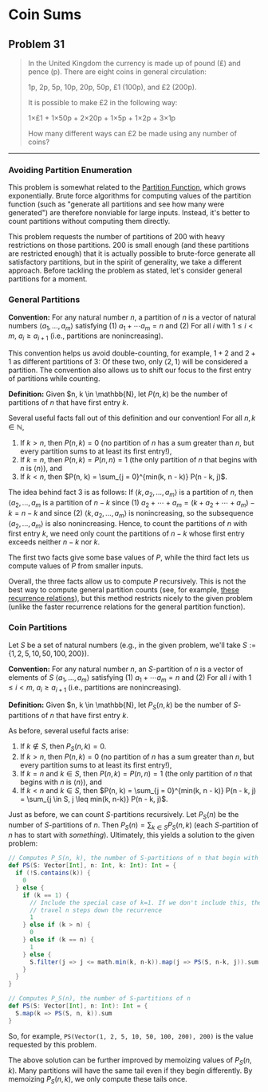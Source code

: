 # Coin Sums

## Problem 31

> In the United Kingdom the currency is made up of pound (£) and pence (p). There are eight coins in general circulation:
> 
> 1p, 2p, 5p, 10p, 20p, 50p, £1 (100p), and £2 (200p).
> 
> It is possible to make £2 in the following way:
> 
> 1×£1 + 1×50p + 2×20p + 1×5p + 1×2p + 3×1p
> 
> How many different ways can £2 be made using any number of coins?

---

### Avoiding Partition Enumeration

This problem is somewhat related to the [Partition Function](https://en.wikipedia.org/wiki/Partition_function_(number_theory)),
which grows exponentially. Brute force algorithms for computing values of the partition function (such as "generate all 
partitions and see how many were generated") are therefore nonviable for large inputs. Instead, it's better to count 
partitions without computing them directly.

This problem requests the number of partitions of 200 with heavy restrictions on those partitions. 200 is small enough (and 
these partitions are restricted enough) that it is actually possible to brute-force generate all satisfactory partitions,
but in the spirit of generality, we take a different approach. Before tackling the problem as stated, let's consider 
general partitions for a moment.

### General Partitions

**Convention:** For any natural number $n$, a partition of $n$ is a vector of natural numbers $\langle a_1, \dots, a_m \rangle$
satisfying (1) $a_1 + \cdots a_m = n$ and (2) For all $i$ with $1 \leq i < m$, $a_i \geq a_{i+1}$ (i.e., partitions are 
nonincreasing).

This convention helps us avoid double-counting, for example, $1+2$ and $2+1$ as different partitions of $3$: Of these two, 
only $\langle 2, 1 \rangle$ will be considered a partition. The convention also allows us to shift our focus to the first 
entry of partitions while counting.

**Definition:** Given $n, k \in \mathbb{N}, let $P(n, k)$ be the number of partitions of $n$ that have first entry $k$.

Several useful facts fall out of this definition and our convention! For all $n, k \in \mathbb{N}$,
1. If $k > n$, then $P(n, k) = 0$ (no partition of $n$ has a sum greater than $n$, but every partition sums to at least its first entry!),
2. If $k = n$, then $P(n, k) = P(n, n) = 1$ (the only partition of $n$ that begins with $n$ is $\langle n \rangle$), and
3. If $k < n$, then $P(n, k) = \sum_{j = 0}^{min(k, n - k)} P(n - k, j)$.

The idea behind fact 3 is as follows: If $\langle k, a_2, \dots, a_m \rangle$
is a partition of $n$, then $\langle a_2, \dots, a_m$ is a partition of $n-k$ since (1) 
$a_2 + \cdots + a_m = (k + a_2 + \cdots + a_m) - k = n - k$ and since (2) $\langle k, a_2, \dots, a_m \rangle$ is nonincreasing,
so the subsequence $\langle a_2, \dots, a_m \rangle$ is also nonincreasing. Hence, to count the partitions of $n$ with first
entry $k$, we need only count the partitions of $n-k$ whose first entry exceeds neither $n-k$ nor $k$.

The first two facts give some base values of $P$, while the third fact lets us compute values of $P$ from smaller inputs.

Overall, the three facts allow us to compute $P$ recursively. This is not the best way to compute general partition counts 
(see, for example, [these recurrence relations](https://en.wikipedia.org/wiki/Partition_function_(number_theory)#Recurrence_relations)),
but this method restricts nicely to the given problem (unlike the faster recurrence relations for the general partition
function).

### Coin Partitions

Let $S$ be a set of natural numbers (e.g., in the given problem, we'll take $S := \{1, 2, 5, 10, 50, 100, 200\}$).

**Convention:** For any natural number $n$, an $S$-partition of $n$ is a vector of elements of $S$ $\langle a_1, \dots, a_m \rangle$
satisfying (1) $a_1 + \cdots a_m = n$ and (2) For all $i$ with $1 \leq i < m$, $a_i \geq a_{i+1}$ (i.e., partitions are
nonincreasing).

**Definition:** Given $n, k \in \mathbb{N}, let $P_S(n, k)$ be the number of $S$-partitions of $n$ that have first entry $k$.

As before, several useful facts arise:
1. If $k \not \in S$, then $P_S(n, k) = 0$.
2. If $k > n$, then $P(n, k) = 0$ (no partition of $n$ has a sum greater than $n$, but every partition sums to at least its first entry!),
3. If $k = n$ and $k \in S$, then $P(n, k) = P(n, n) = 1$ (the only partition of $n$ that begins with $n$ is $\langle n \rangle$), and
4. If $k < n$ and $k \in S$, then $P(n, k) = \sum_{j = 0}^{min(k, n - k)} P(n - k, j) = \sum_{j \in S, j \leq min(k, n-k)} P(n - k, j)$.

Just as before, we can count $S$-partitions recursively. Let $P_S(n)$ be the number of $S$-partitions of $n$. Then 
$P_S(n) = \sum_{k \in S} P_S(n, k)$ (each $S$-partition of $n$ has to start with _something_). Ultimately, this yields
a solution to the given problem:

```scala
// Computes P_S(n, k), the number of S-partitions of n that begin with k
def PS(S: Vector[Int], n: Int, k: Int): Int = {
  if (!S.contains(k)) {
    0
  } else {
    if (k == 1) {
      // Include the special case of k=1. If we don't include this, then we'll
      // travel n steps down the recurrence
      1
    } else if (k > n) {
      0
    } else if (k == n) {
      1
    } else {
      S.filter(j => j <= math.min(k, n-k)).map(j => PS(S, n-k, j)).sum
    }
  }
}

// Computes P_S(n), the number of S-partitions of n
def PS(S: Vector[Int], n: Int): Int = {
  S.map(k => PS(S, n, k)).sum
}
```

So, for example, `PS(Vector(1, 2, 5, 10, 50, 100, 200), 200)` is the value requested by this problem.

The above solution can be further improved by memoizing values of $P_S(n, k)$. Many partitions will have the same tail
even if they begin differently. By memoizing $P_S(n, k)$, we only compute these tails once.